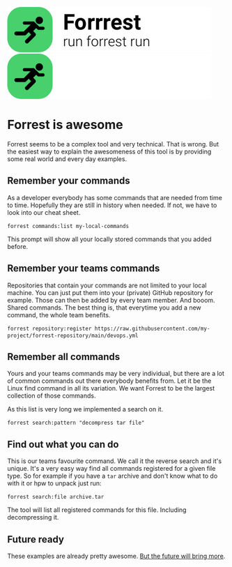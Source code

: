 ![Forrest logo](../docs/images/logo.png#gh-light-mode-only)
![Forrest logo](../docs/images/logo-darkmode.png#gh-dark-mode-only)

# Forrest is awesome

Forrest seems to be a complex tool and very technical. That is wrong. But the easiest way to explain the awesomeness of this tool is by providing some real world and every day examples. 

## Remember **your** commands

As a developer everybody has some commands that are needed from time to time. Hopefully they are still in history when needed. If not, we have to look into our cheat sheet. 

```shell
forrest commands:list my-local-commands
```

This prompt will show all your locally stored commands that you added before.

## Remember your teams commands

Repositories that contain your commands are not limited to your local machine. You can just put them into your (private) GitHub repository for example. Those can then be added by every team member. And booom. Shared commands. The best thing is, that everytime you add a new command, the whole team benefits.

```shell
forrest repository:register https://raw.githubusercontent.com/my-project/forrest-repository/main/devops.yml
```

## Remember all commands

Yours and your teams commands may be very individual, but there are a lot of common commands out there everybody benefits from. Let it be the Linux find command in all its variation. We want Forrest to be the largest collection of those commands. 

As this list is very long we implemented a search on it. 

````shell
forrest search:pattern "decompress tar file"
````

## Find out what you can do

This is our teams favourite command. We call it the reverse search and it's unique. It's a very easy way find all commands registered for a given file type. So for example if you have a `tar` archive and don't know what to do with it or hpw to unpack just run:

````shell
forrest search:file archive.tar
````

The tool will list all registered commands for this file. Including decompressing it. 

## Future ready

These examples are already pretty awesome. [But the future will bring more](roadmap.md).
